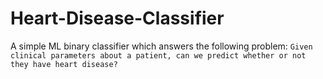 # Heart-Disease-Classifier
A simple ML binary classifier which answers the following problem:
`Given clinical parameters about a patient, can we predict whether or not they have heart disease?`
